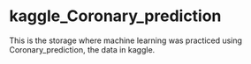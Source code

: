 # kaggle_Coronary_prediction
This is the storage where machine learning was practiced using Coronary_prediction, the data in kaggle.
